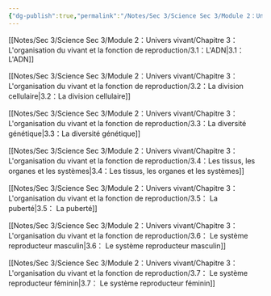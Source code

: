 ```yaml
---
{"dg-publish":true,"permalink":"/Notes/Sec 3/Science Sec 3/Module 2：Univers vivant/Chapitre 3：L'organisation du vivant et la fonction de reproduction/"}
---
```



[[Notes/Sec 3/Science Sec 3/Module 2：Univers vivant/Chapitre 3：L'organisation du vivant et la fonction de reproduction/3.1：L'ADN\|3.1：L'ADN]]

[[Notes/Sec 3/Science Sec 3/Module 2：Univers vivant/Chapitre 3：L'organisation du vivant et la fonction de reproduction/3.2：La division cellulaire\|3.2：La division cellulaire]]

[[Notes/Sec 3/Science Sec 3/Module 2：Univers vivant/Chapitre 3：L'organisation du vivant et la fonction de reproduction/3.3：La diversité génétique\|3.3：La diversité génétique]]

[[Notes/Sec 3/Science Sec 3/Module 2：Univers vivant/Chapitre 3：L'organisation du vivant et la fonction de reproduction/3.4：Les tissus, les organes et les systèmes\|3.4：Les tissus, les organes et les systèmes]]

[[Notes/Sec 3/Science Sec 3/Module 2：Univers vivant/Chapitre 3：L'organisation du vivant et la fonction de reproduction/3.5： La puberté\|3.5： La puberté]]

[[Notes/Sec 3/Science Sec 3/Module 2：Univers vivant/Chapitre 3：L'organisation du vivant et la fonction de reproduction/3.6： Le système reproducteur masculin\|3.6： Le système reproducteur masculin]]

[[Notes/Sec 3/Science Sec 3/Module 2：Univers vivant/Chapitre 3：L'organisation du vivant et la fonction de reproduction/3.7： Le système reproducteur féminin\|3.7： Le système reproducteur féminin]]

